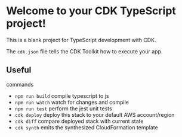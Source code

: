 # Welcome to your CDK TypeScript project!

This is a blank project for TypeScript development with CDK.

The `cdk.json` file tells the CDK Toolkit how to execute your app.

## Useful 
commands

 * `npm run build`   compile typescript to js
 * `npm run watch`   watch for changes and compile
 * `npm run test`    perform the jest unit tests
 * `cdk deploy`      deploy this stack to your default AWS account/region
 * `cdk diff`        compare deployed stack with current state
 * `cdk synth`       emits the synthesized CloudFormation template

